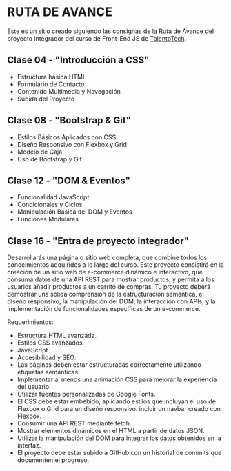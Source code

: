 # RUTA DE AVANCE

Este es un sitio creado siguiendo las consignas de la Ruta de Avance del proyecto integrador del curso de Front-End JS de [TalentoTech](https://inscripcionesagencia.bue.edu.ar/talentotech/).

## Clase 04 - "Introducción a CSS"

- Estructura básica HTML
- Formulario de Contacto
- Contenido Multimedia y Navegación
- Subida del Proyecto

## Clase 08 - "Bootstrap & Git"

- Estilos Básicos Aplicados con CSS
- Diseño Responsivo con Flexbox y Grid
- Modelo de Caja
- Uso de Bootstrap y Git

## Clase 12 - "DOM & Eventos"

- Funcionalidad JavaScript
- Condicionales y Ciclos
- Manipulación Básica del DOM y Eventos
- Funciones Modulares

## Clase 16 - "Entra de proyecto integrador"

Desarrollarás una página o sitio web completa, que combine todos los conocimientos adquiridos a lo largo del curso. Este proyecto consistirá en la creación de un sitio web de e-commerce dinámico e interactivo, que consuma datos de una API REST para mostrar productos, y permita a los usuarios añadir productos a un carrito de compras. Tu proyecto deberá demostrar una sólida comprensión de la estructuración semántica, el diseño responsivo, la manipulación del DOM, la interacción con APIs, y la implementación de funcionalidades específicas de un e-commerce.

Requerimientos:

- Estructura HTML avanzada.
- Estilos CSS avanzados.
- JavaScript
- Accesibilidad y SEO.
- Las páginas deben estar estructuradas correctamente utilizando etiquetas semánticas.
- Implementar al menos una animación CSS para mejorar la experiencia del usuario.
- Utilizar fuentes personalizadas de Google Fonts.
- El CSS debe estar embebido, aplicando estilos que incluyan el uso de Flexbox o Grid para un diseño responsivo.
  incluir un navbar creado con Flexbox.
- Consumir una API REST mediante fetch.
- Mostrar elementos dinámicos en el HTML a partir de datos JSON.
- Utilizar la manipulación del DOM para integrar los datos obtenidos en la interfaz.
- El proyecto debe estar subido a GitHub con un historial de commits que documenten el progreso.
